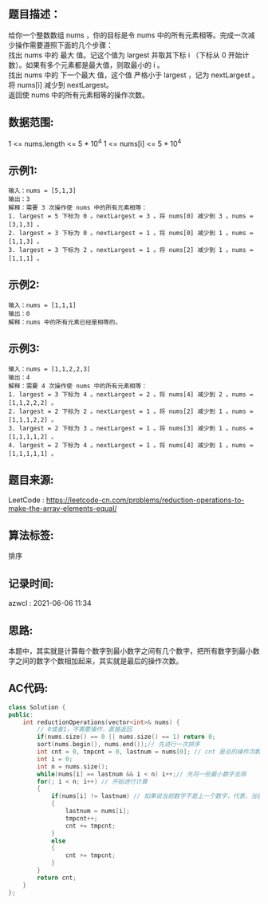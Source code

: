 ## 题目描述：
给你一个整数数组 nums ，你的目标是令 nums 中的所有元素相等。完成一次减少操作需要遵照下面的几个步骤：  
找出 nums 中的 最大 值。记这个值为 largest 并取其下标 i （下标从 0 开始计数）。如果有多个元素都是最大值，则取最小的 i 。  
找出 nums 中的 下一个最大 值，这个值 严格小于 largest ，记为 nextLargest 。将 nums[i] 减少到 nextLargest。  
返回使 nums 中的所有元素相等的操作次数。  

## 数据范围:
1 <= nums.length <= 5 * 10<sup>4</sup>
1 <= nums[i] <= 5 * 10<sup>4</sup>

## 示例1:
```
输入：nums = [5,1,3]
输出：3
解释：需要 3 次操作使 nums 中的所有元素相等：
1. largest = 5 下标为 0 。nextLargest = 3 。将 nums[0] 减少到 3 。nums = [3,1,3] 。
2. largest = 3 下标为 0 。nextLargest = 1 。将 nums[0] 减少到 1 。nums = [1,1,3] 。
3. largest = 3 下标为 2 。nextLargest = 1 。将 nums[2] 减少到 1 。nums = [1,1,1] 。
```

## 示例2:
```
输入：nums = [1,1,1]
输出：0
解释：nums 中的所有元素已经是相等的。
```

## 示例3:
```
输入：nums = [1,1,2,2,3]
输出：4
解释：需要 4 次操作使 nums 中的所有元素相等：
1. largest = 3 下标为 4 。nextLargest = 2 。将 nums[4] 减少到 2 。nums = [1,1,2,2,2] 。
2. largest = 2 下标为 2 。nextLargest = 1 。将 nums[2] 减少到 1 。nums = [1,1,1,2,2] 。 
3. largest = 2 下标为 3 。nextLargest = 1 。将 nums[3] 减少到 1 。nums = [1,1,1,1,2] 。 
4. largest = 2 下标为 4 。nextLargest = 1 。将 nums[4] 减少到 1 。nums = [1,1,1,1,1] 。
```

## 题目来源:
LeetCode : https://leetcode-cn.com/problems/reduction-operations-to-make-the-array-elements-equal/  

## 算法标签:
排序  

## 记录时间:
azwcl : 2021-06-06 11:34

## 思路:
本题中，其实就是计算每个数字到最小数字之间有几个数字，把所有数字到最小数字之间的数字个数相加起来，其实就是最后的操作次数。

## AC代码:
```cpp
class Solution {
public:
    int reductionOperations(vector<int>& nums) {
        // 0或者1，不需要操作，直接返回
        if(nums.size() == 0 || nums.size() == 1) return 0;
        sort(nums.begin(), nums.end());// 先进行一次排序
        int cnt = 0, tmpcnt = 0, lastnum = nums[0]; // cnt 是总的操作次数，tmpcnt指的是当前数字到最小数字需要的操作次数，lastnum指的是上一个数字
        int i = 0;
        int n = nums.size();
        while(nums[i] == lastnum && i < n) i++;// 先将一些最小数字去除
        for(; i < n; i++) // 开始进行计算
        {
            if(nums[i] != lastnum) // 如果说当前数字不是上一个数字，代表，当前数字到最小数字的操作次数又要加上1
            {
                lastnum = nums[i];
                tmpcnt++;
                cnt += tmpcnt;
            }
            else
            {
                cnt += tmpcnt;
            }
        }
        return cnt;
    }
};
```